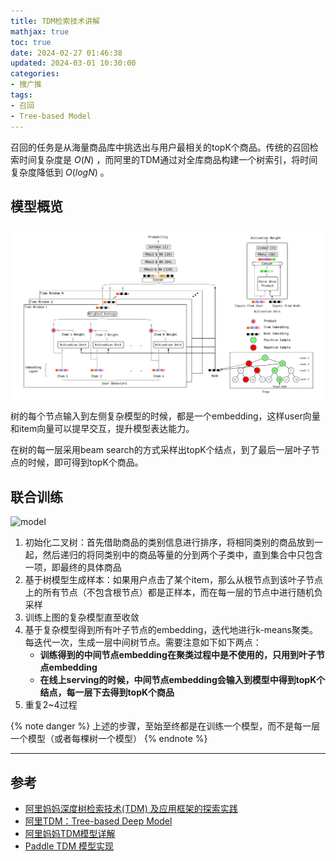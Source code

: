 ```yaml
---
title: TDM检索技术讲解
mathjax: true
toc: true
date: 2024-02-27 01:46:38
updated: 2024-03-01 10:30:00
categories:
- 搜广推
tags:
- 召回
- Tree-based Model
---
```

召回的任务是从海量商品库中挑选出与用户最相关的topK个商品。传统的召回检索时间复杂度是 $O(N)$ ，而阿里的TDM通过对全库商品构建一个树索引，将时间复杂度降低到 $O(logN)$ 。

<!--more-->

## 模型概览

![model](https://raw.githubusercontent.com/TransformersWsz/picx-images-hosting/master/image.1zhztkufxh.webp)

树的每个节点输入到左侧复杂模型的时候，都是一个embedding，这样user向量和item向量可以提早交互，提升模型表达能力。

在树的每一层采用beam search的方式采样出topK个结点，到了最后一层叶子节点的时候，即可得到topK个商品。

## 联合训练

![model](http://ryluo.oss-cn-chengdu.aliyuncs.com/图片image-20220420220831318.png)

1. 初始化二叉树：首先借助商品的类别信息进行排序，将相同类别的商品放到一起，然后递归的将同类别中的商品等量的分到两个子类中，直到集合中只包含一项，即最终的具体商品
2. 基于树模型生成样本：如果用户点击了某个item，那么从根节点到该叶子节点上的所有节点（不包含根节点）都是正样本，而在每一层的节点中进行随机负采样
3. 训练上图的复杂模型直至收敛
4. 基于复杂模型得到所有叶子节点的embedding，迭代地进行k-means聚类。每迭代一次，生成一层中间树节点。需要注意如下如下两点：
   - **训练得到的中间节点embedding在聚类过程中是不使用的，只用到叶子节点embedding**
   - **在线上serving的时候，中间节点embedding会输入到模型中得到topK个结点，每一层下去得到topK个商品**
5. 重复2~4过程

{% note danger %}
上述的步骤，至始至终都是在训练一个模型，而不是每一层一个模型（或者每棵树一个模型）
{% endnote %}



___

## 参考
- [阿里妈妈深度树检索技术(TDM) 及应用框架的探索实践](https://mp.weixin.qq.com/s/sw16_sUsyYuzpqqy39RsdQ)
- [阿里TDM：Tree-based Deep Model](https://zhuanlan.zhihu.com/p/78941783)
- [阿里妈妈TDM模型详解](https://zhuanlan.zhihu.com/p/93201318)
- [Paddle TDM 模型实现](https://github.com/PaddlePaddle/PaddleRec/blob/master/models/treebased/README.md)